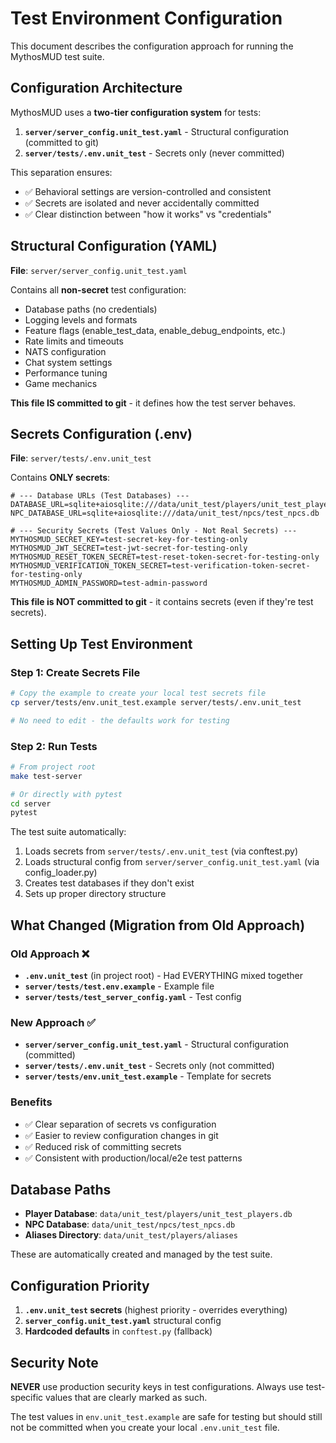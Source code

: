 # Test Environment Configuration

This document describes the configuration approach for running the MythosMUD test suite.

## Configuration Architecture

MythosMUD uses a **two-tier configuration system** for tests:

1. **`server/server_config.unit_test.yaml`** - Structural configuration (committed to git)
2. **`server/tests/.env.unit_test`** - Secrets only (never committed)

This separation ensures:
- ✅ Behavioral settings are version-controlled and consistent
- ✅ Secrets are isolated and never accidentally committed
- ✅ Clear distinction between "how it works" vs "credentials"

## Structural Configuration (YAML)

**File**: `server/server_config.unit_test.yaml`

Contains all **non-secret** test configuration:
- Database paths (no credentials)
- Logging levels and formats
- Feature flags (enable_test_data, enable_debug_endpoints, etc.)
- Rate limits and timeouts
- NATS configuration
- Chat system settings
- Performance tuning
- Game mechanics

**This file IS committed to git** - it defines how the test server behaves.

## Secrets Configuration (.env)

**File**: `server/tests/.env.unit_test`

Contains **ONLY secrets**:

```env
# --- Database URLs (Test Databases) ---
DATABASE_URL=sqlite+aiosqlite:///data/unit_test/players/unit_test_players.db
NPC_DATABASE_URL=sqlite+aiosqlite:///data/unit_test/npcs/test_npcs.db

# --- Security Secrets (Test Values Only - Not Real Secrets) ---
MYTHOSMUD_SECRET_KEY=test-secret-key-for-testing-only
MYTHOSMUD_JWT_SECRET=test-jwt-secret-for-testing-only
MYTHOSMUD_RESET_TOKEN_SECRET=test-reset-token-secret-for-testing-only
MYTHOSMUD_VERIFICATION_TOKEN_SECRET=test-verification-token-secret-for-testing-only
MYTHOSMUD_ADMIN_PASSWORD=test-admin-password
```

**This file is NOT committed to git** - it contains secrets (even if they're test secrets).

## Setting Up Test Environment

### Step 1: Create Secrets File

```bash
# Copy the example to create your local test secrets file
cp server/tests/env.unit_test.example server/tests/.env.unit_test

# No need to edit - the defaults work for testing
```

### Step 2: Run Tests

```bash
# From project root
make test-server

# Or directly with pytest
cd server
pytest
```

The test suite automatically:
1. Loads secrets from `server/tests/.env.unit_test` (via conftest.py)
2. Loads structural config from `server/server_config.unit_test.yaml` (via config_loader.py)
3. Creates test databases if they don't exist
4. Sets up proper directory structure

## What Changed (Migration from Old Approach)

### Old Approach ❌
- **`.env.unit_test`** (in project root) - Had EVERYTHING mixed together
- **`server/tests/test.env.example`** - Example file
- **`server/tests/test_server_config.yaml`** - Test config

### New Approach ✅
- **`server/server_config.unit_test.yaml`** - Structural configuration (committed)
- **`server/tests/.env.unit_test`** - Secrets only (not committed)
- **`server/tests/env.unit_test.example`** - Template for secrets

### Benefits
- ✅ Clear separation of secrets vs configuration
- ✅ Easier to review configuration changes in git
- ✅ Reduced risk of committing secrets
- ✅ Consistent with production/local/e2e test patterns

## Database Paths

- **Player Database**: `data/unit_test/players/unit_test_players.db`
- **NPC Database**: `data/unit_test/npcs/test_npcs.db`
- **Aliases Directory**: `data/unit_test/players/aliases`

These are automatically created and managed by the test suite.

## Configuration Priority

1. **`.env.unit_test` secrets** (highest priority - overrides everything)
2. **`server_config.unit_test.yaml`** structural config
3. **Hardcoded defaults** in `conftest.py` (fallback)

## Security Note

**NEVER** use production security keys in test configurations. Always use test-specific values that are clearly marked as such.

The test values in `env.unit_test.example` are safe for testing but should still not be committed when you create your local `.env.unit_test` file.
